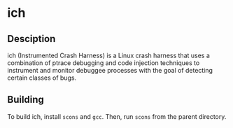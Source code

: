 # ich

## Desciption

ich (Instrumented Crash Harness) is a Linux crash harness that uses a combination of ptrace debugging and code
injection techniques to instrument and monitor debuggee processes with the goal of detecting certain classes of bugs.

## Building

To build ich, install `scons` and `gcc`. Then, run `scons` from the parent directory.
